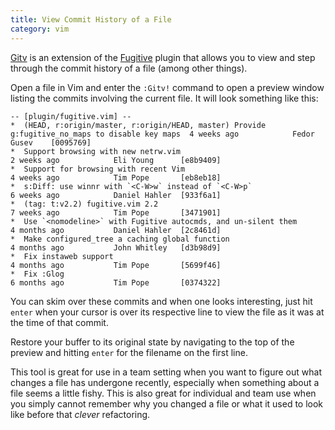 ```yaml
---
title: View Commit History of a File
category: vim
---
```



[Gitv](https://github.com/gregsexton/gitv) is an extension of the
[Fugitive](https://github.com/tpope/vim-fugitive) plugin that allows you to
view and step through the commit history of a file (among other things).

Open a file in Vim and enter the `:Gitv!` command to open a preview window
listing the commits involving the current file. It will look something like
this:

```
-- [plugin/fugitive.vim] --
*  (HEAD, r:origin/master, r:origin/HEAD, master) Provide g:fugitive_no_maps to disable key maps  4 weeks ago            Fedor Gusev    [0095769]
*  Support browsing with new netrw.vim                                                            2 weeks ago            Eli Young      [e8b9409]
*  Support for browsing with recent Vim                                                           4 weeks ago            Tim Pope       [eb8eb18]
*  s:Diff: use winnr with `<C-W>w` instead of `<C-W>p`                                            6 weeks ago            Daniel Hahler  [933f6a1]
*  (tag: t:v2.2) fugitive.vim 2.2                                                                 7 weeks ago            Tim Pope       [3471901]
*  Use `<nomodeline>` with Fugitive autocmds, and un-silent them                                  4 months ago           Daniel Hahler  [2c8461d]
*  Make configured_tree a caching global function                                                 4 months ago           John Whitley   [d3b98d9]
*  Fix instaweb support                                                                           4 months ago           Tim Pope       [5699f46]
*  Fix :Glog                                                                                      6 months ago           Tim Pope       [0374322]
```

You can skim over these commits and when one looks interesting, just hit
`enter` when your cursor is over its respective line to view the file as it
was at the time of that commit.

Restore your buffer to its original state by navigating to the top of the
preview and hitting `enter` for the filename on the first line.

This tool is great for use in a team setting when you want to figure out
what changes a file has undergone recently, especially when something about
a file seems a little fishy. This is also great for individual and team use
when you simply cannot remember why you changed a file or what it used to
look like before that *clever* refactoring.
